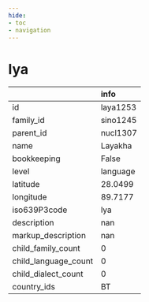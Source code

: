 ```yaml
---
hide:
- toc
- navigation
---
```

# lya
|                      | info     |
|:---------------------|:---------|
| id                   | laya1253 |
| family_id            | sino1245 |
| parent_id            | nucl1307 |
| name                 | Layakha  |
| bookkeeping          | False    |
| level                | language |
| latitude             | 28.0499  |
| longitude            | 89.7177  |
| iso639P3code         | lya      |
| description          | nan      |
| markup_description   | nan      |
| child_family_count   | 0        |
| child_language_count | 0        |
| child_dialect_count  | 0        |
| country_ids          | BT       |